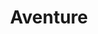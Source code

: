 ---
layout: bikes-single
title: Aventure
manufacturer: Aventon
msrp: 199900
picture: https://images.unsplash.com/photo-1485965120184-e220f721d03e
modelname: Aventure
productlink: https://www.aventon.com/products/aventure-ebike
---